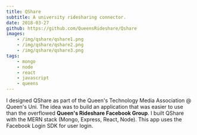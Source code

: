 ```yaml
---
title: QShare
subtitle: A university ridesharing connector.
date: 2018-03-27
github: https://github.com/QueensRideshare/Qshare
images:
    - /img/qshare/qshare1.png
    - /img/qshare/qshare2.png
    - /img/qshare/qshare3.png
tags: 
    - mongo
    - node
    - react
    - javascript
    - queens
---
```

I designed QShare as part of the Queen's Technology Media Association @ Queen's Uni.  The idea was to build an application that was easier to use than the overflowed **Queen's Rideshare Facebook Group**.  I built QShare with the MERN stack (Mongo, Express, React, Node).  This app uses the Facebook Login SDK for user login.